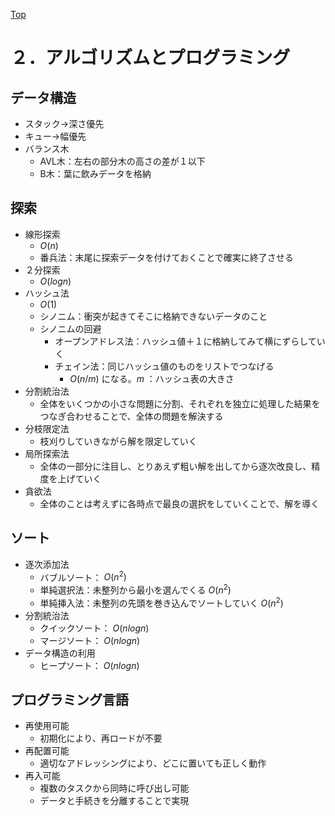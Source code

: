 [Top](../README.md)
# ２．アルゴリズムとプログラミング
## データ構造
- スタック→深さ優先
- キュー→幅優先
- バランス木
  - AVL木：左右の部分木の高さの差が１以下
  - B木：葉に飲みデータを格納

## 探索
- 線形探索
  - $O(n)$
  - 番兵法：末尾に探索データを付けておくことで確実に終了させる
- ２分探索
  - $O(logn)$
- ハッシュ法 
  - $O(1)$
  - シノニム：衝突が起きてそこに格納できないデータのこと
  - シノニムの回避
    - オープンアドレス法：ハッシュ値＋１に格納してみて横にずらしていく
    - チェイン法：同じハッシュ値のものをリストでつなげる
      - $O(n/m)$ になる。$m$ ：ハッシュ表の大きさ
- 分割統治法
  - 全体をいくつかの小さな問題に分割、それぞれを独立に処理した結果をつなぎ合わせることで、全体の問題を解決する
- 分枝限定法
  - 枝刈りしていきながら解を限定していく
- 局所探索法
  - 全体の一部分に注目し、とりあえず粗い解を出してから逐次改良し、精度を上げていく
- 貪欲法
  - 全体のことは考えずに各時点で最良の選択をしていくことで、解を導く

## ソート
- 逐次添加法
  - バブルソート： $O(n^2)$
  - 単純選択法：未整列から最小を選んでくる $O(n^2)$
  - 単純挿入法：未整列の先頭を巻き込んでソートしていく $O(n^2)$
- 分割統治法
  - クイックソート： $O(nlogn)$
  - マージソート： $O(nlogn)$
- データ構造の利用
  - ヒープソート： $O(nlogn)$

## プログラミング言語
- 再使用可能
  - 初期化により、再ロードが不要
- 再配置可能
  - 適切なアドレッシングにより、どこに置いても正しく動作
- 再入可能
  - 複数のタスクから同時に呼び出し可能
  - データと手続きを分離することで実現